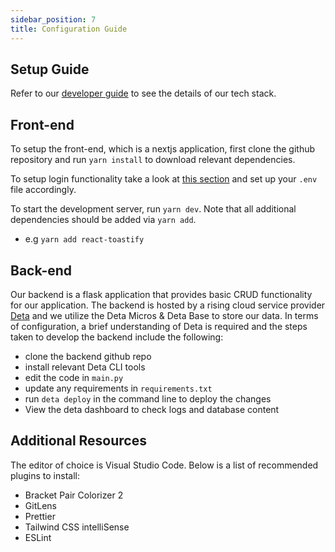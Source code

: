 ```yaml
---
sidebar_position: 7
title: Configuration Guide
---
```


## **Setup Guide**

Refer to our [developer guide](DeveloperGuide) to see the details of our tech
stack.

## Front-end
To setup the front-end, which is a nextjs application, first clone the github repository and
run `yarn install` to download relevant dependencies.

To setup login functionality take a look at
[this section](DeveloperGuide#providers) and set up your `.env` file
accordingly.

To start the development server, run `yarn dev`. Note that all additional
dependencies should be added via `yarn add`.
- e.g `yarn add react-toastify`

## Back-end
Our backend is a flask application that provides basic CRUD functionality for our application. 
The backend is hosted by a rising cloud service provider [Deta](https://www.deta.sh/) 
and we utilize the Deta Micros & Deta Base to store our data. In terms of configuration,
 a brief understanding of Deta is required and the steps taken to develop the backend include the
 following:
 - clone the backend github repo
 - install relevant Deta CLI tools
 - edit the code in `main.py`
 - update any requirements in `requirements.txt`
 - run `deta deploy` in the command line to deploy the changes
 - View the deta dashboard to check logs and database content


## **Additional Resources**

The editor of choice is Visual Studio Code. Below is a list of recommended
plugins to install:

- Bracket Pair Colorizer 2
- GitLens
- Prettier
- Tailwind CSS intelliSense
- ESLint
